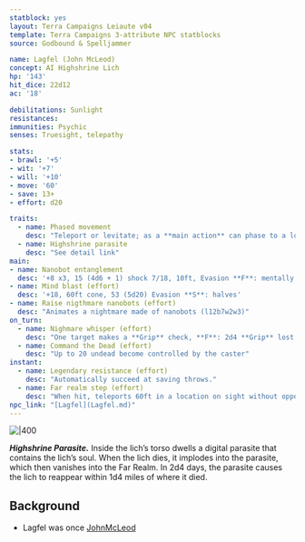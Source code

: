 ```yaml
---
statblock: yes
layout: Terra Campaigns Leiaute v04
template: Terra Campaigns 3-attribute NPC statblocks
source: Godbound & Spelljammer

name: Lagfel (John McLeod)
concept: AI Highshrine Lich
hp: '143'
hit_dice: 22d12
ac: '18'

debilitations: Sunlight
resistances: 
immunities: Psychic
senses: Truesight, telepathy

stats:
- brawl: '+5'
- wit: '+7'
- will: '+10'
- move: '60'
- save: 13+
- effort: d20

traits:
  - name: Phased movement
    desc: "Teleport or levitate; as a **main action** can phase to a location within one mile"
  - name: Highshrine parasite
    desc: "See detail link"
main:
- name: Nanobot entanglement
  desc: '+8 x3, 15 (4d6 + 1) shock 7/18, 10ft, Evasion **F**: mentally grappled'
- name: Mind blast (effort)
  desc: '+18, 60ft cone, 53 (5d20) Evasion **S**: halves'
- name: Raise nigthmare nanobots (effort)
  desc: "Animates a nightmare made of nanobots (l12b7w2w3)"
on_turn:
  - name: Nighmare whisper (effort)
    desc: "One target makes a **Grip** check, **F**: 2d4 **Grip** lost and loses next turn"
  - name: Command the Dead (effort)
    desc: "Up to 20 undead become controlled by the caster"
instant:
  - name: Legendary resistance (effort)
    desc: "Automatically succeed at saving throws."
  - name: Far realm step (effort)
    desc: "When hit, teleports 60ft in a location on sight without opportunity attack."
npc_link: "[Lagfel](Lagfel.md)"
---
```


![|400](https://i.imgur.com/ylmcIHl.png)


**_Highshrine Parasite._** Inside the lich’s torso dwells a digital parasite that contains the lich’s soul. When the lich dies, it implodes into the parasite, which then vanishes into the Far Realm. In 2d4 days, the parasite causes the lich to reappear within 1d4 miles of where it died.

## Background

- Lagfel was once [JohnMcLeod](../../hostile/npcs/JohnMcLeod.md)